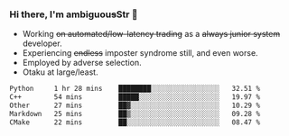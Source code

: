 ### Hi there, I'm ambiguou~~s~~Str 👋

<!--
**ambiguoustexture/ambiguoustexture** is a ✨ _special_ ✨ repository because its `README.md` (this file) appears on your GitHub profile.

Here are some ideas to get you started:
-->
- Working ~~on automated/low-latency trading~~ as a ~~always junior system~~ developer.
- Experiencing ~~endless~~ imposter syndrome still, and even worse.
- Employed by adverse selection.
- Otaku at large/least.

<!--START_SECTION:waka-->

```txt
Python     1 hr 28 mins    ████████░░░░░░░░░░░░░░░░░   32.51 %
C++        54 mins         █████░░░░░░░░░░░░░░░░░░░░   19.97 %
Other      27 mins         ██▓░░░░░░░░░░░░░░░░░░░░░░   10.29 %
Markdown   25 mins         ██▒░░░░░░░░░░░░░░░░░░░░░░   09.28 %
CMake      22 mins         ██░░░░░░░░░░░░░░░░░░░░░░░   08.47 %
```

<!--END_SECTION:waka-->

